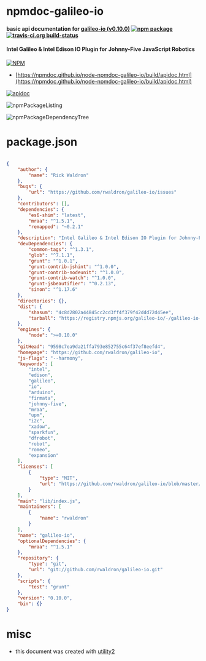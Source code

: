 # npmdoc-galileo-io

#### basic api documentation for  [galileo-io (v0.10.0)](https://github.com/rwaldron/galileo-io)  [![npm package](https://img.shields.io/npm/v/npmdoc-galileo-io.svg?style=flat-square)](https://www.npmjs.org/package/npmdoc-galileo-io) [![travis-ci.org build-status](https://api.travis-ci.org/npmdoc/node-npmdoc-galileo-io.svg)](https://travis-ci.org/npmdoc/node-npmdoc-galileo-io)

#### Intel Galileo & Intel Edison IO Plugin for Johnny-Five JavaScript Robotics

[![NPM](https://nodei.co/npm/galileo-io.png?downloads=true&downloadRank=true&stars=true)](https://www.npmjs.com/package/galileo-io)

- [https://npmdoc.github.io/node-npmdoc-galileo-io/build/apidoc.html](https://npmdoc.github.io/node-npmdoc-galileo-io/build/apidoc.html)

[![apidoc](https://npmdoc.github.io/node-npmdoc-galileo-io/build/screenCapture.buildCi.browser.%252Ftmp%252Fbuild%252Fapidoc.html.png)](https://npmdoc.github.io/node-npmdoc-galileo-io/build/apidoc.html)

![npmPackageListing](https://npmdoc.github.io/node-npmdoc-galileo-io/build/screenCapture.npmPackageListing.svg)

![npmPackageDependencyTree](https://npmdoc.github.io/node-npmdoc-galileo-io/build/screenCapture.npmPackageDependencyTree.svg)



# package.json

```json

{
    "author": {
        "name": "Rick Waldron"
    },
    "bugs": {
        "url": "https://github.com/rwaldron/galileo-io/issues"
    },
    "contributors": [],
    "dependencies": {
        "es6-shim": "latest",
        "mraa": "^1.5.1",
        "remapped": "~0.2.1"
    },
    "description": "Intel Galileo & Intel Edison IO Plugin for Johnny-Five JavaScript Robotics",
    "devDependencies": {
        "common-tags": "^1.3.1",
        "glob": "^7.1.1",
        "grunt": "^1.0.1",
        "grunt-contrib-jshint": "^1.0.0",
        "grunt-contrib-nodeunit": "^1.0.0",
        "grunt-contrib-watch": "^1.0.0",
        "grunt-jsbeautifier": "^0.2.13",
        "sinon": "^1.17.6"
    },
    "directories": {},
    "dist": {
        "shasum": "4c8d2802a44845cc2cd3ff4f379f42ddd72d45ee",
        "tarball": "https://registry.npmjs.org/galileo-io/-/galileo-io-0.10.0.tgz"
    },
    "engines": {
        "node": ">=0.10.0"
    },
    "gitHead": "9598c7ea9da21ffa793e852755c64f37ef8eefd4",
    "homepage": "https://github.com/rwaldron/galileo-io",
    "js-flags": "--harmony",
    "keywords": [
        "intel",
        "edison",
        "galileo",
        "io",
        "arduino",
        "firmata",
        "johnny-five",
        "mraa",
        "upm",
        "i2c",
        "xadow",
        "sparkfun",
        "dfrobot",
        "robot",
        "romeo",
        "expansion"
    ],
    "licenses": [
        {
            "type": "MIT",
            "url": "https://github.com/rwaldron/galileo-io/blob/master/LICENSE-MIT"
        }
    ],
    "main": "lib/index.js",
    "maintainers": [
        {
            "name": "rwaldron"
        }
    ],
    "name": "galileo-io",
    "optionalDependencies": {
        "mraa": "^1.5.1"
    },
    "repository": {
        "type": "git",
        "url": "git://github.com/rwaldron/galileo-io.git"
    },
    "scripts": {
        "test": "grunt"
    },
    "version": "0.10.0",
    "bin": {}
}
```



# misc
- this document was created with [utility2](https://github.com/kaizhu256/node-utility2)
